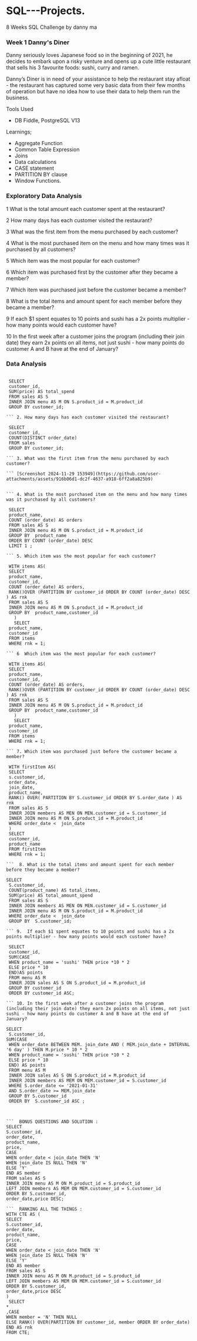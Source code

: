 # SQL---Projects.
8 Weeks SQL Challenge by danny ma
### Week 1 Danny's Diner

Danny seriously loves Japanese food so in the beginning of 2021, he decides to embark upon a risky venture and opens up a cute little restaurant that sells his 3 favourite foods: sushi, curry and ramen.

Danny’s Diner is in need of your assistance to help the restaurant stay afloat - the restaurant has captured some very basic data from their few months of operation but have no idea how to use their data to help them run the business.

Tools Used
- DB Fiddle, PostgreSQL V13 

Learnings;
- Aggregate Function
- Common Table Expression 
- Joins
- Data calculations
- CASE statement
- PARTITION BY clause
- Window Functions.

### Exploratory Data Analysis
1 What is the total amount each customer spent at the restaurant?

2 How many days has each customer visited the restaurant?

3 What was the first item from the menu purchased by each customer?

4 What is the most purchased item on the menu and how many times was it purchased by all customers?

5 Which item was the most popular for each customer?

6 Which item was purchased first by the customer after they became a member?

7 Which item was purchased just before the customer became a member?

8 What is the total items and amount spent for each member before they became a member?

9 If each $1 spent equates to 10 points and sushi has a 2x points multiplier - how many points would each customer have?

10 In the first week after a customer joins the program (including their join date) they earn 2x points on all items, not just sushi - how many points do customer A and B have at the end of January?

### Data Analysis
```  1. What is the total amount each customer spent at the restaurant?

 SELECT 
 customer_id,
 SUM(price) AS total_spend
 FROM sales AS S
 INNER JOIN menu AS M ON S.product_id = M.product_id
 GROUP BY customer_id; 

``` 2. How many days has each customer visited the restaurant?

 SELECT 
 customer_id, 
 COUNT(DISTINCT order_date)
 FROM sales
 GROUP BY customer_id;

``` 3. What was the first item from the menu purchased by each customer?

``` [Screenshot 2024-11-29 153949](https://github.com/user-attachments/assets/916b06d1-dc2f-4637-a918-6ff2a8a825b9)


``` 4. What is the most purchased item on the menu and how many times was it purchased by all customers?

 SELECT 
 product_name,
 COUNT (order_date) AS orders
 FROM sales AS S
 INNER JOIN menu AS M ON S.product_id = M.product_id
 GROUP BY  product_name
 ORDER BY COUNT (order_date) DESC
 LIMIT 1 ;

``` 5. Which item was the most popular for each customer?

 WITH items AS(
 SELECT 
 product_name,
 customer_id,
 COUNT (order_date) AS orders,
 RANK()OVER (PARTITION BY customer_id ORDER BY COUNT (order_date) DESC ) AS rnk 
 FROM sales AS S
 INNER JOIN menu AS M ON S.product_id = M.product_id
 GROUP BY  product_name,customer_id
   )
   SELECT 
 product_name,
 customer_id
 FROM items
 WHERE rnk = 1;

``` 6  Which item was the most popular for each customer?

 WITH items AS(
 SELECT 
 product_name,
 customer_id,
 COUNT (order_date) AS orders,
 RANK()OVER (PARTITION BY customer_id ORDER BY COUNT (order_date) DESC ) AS rnk 
 FROM sales AS S
 INNER JOIN menu AS M ON S.product_id = M.product_id
 GROUP BY  product_name,customer_id
   )
   SELECT 
 product_name,
 customer_id
 FROM items
 WHERE rnk = 1;

``` 7. Which item was purchased just before the customer became a member?

 WITH firstItem AS(
 SELECT 
 s.customer_id,
 order_date,
 join_date,
 product_name,
 RANK() OVER( PARTITION BY S.customer_id ORDER BY S.order_date ) AS rnk
 FROM sales AS S
 INNER JOIN members AS MEN ON MEN.customer_id = S.customer_id
 INNER JOIN menu AS M ON S.product_id = M.product_id
 WHERE order_date <  join_date
 )
 SELECT 
 customer_id,
 product_name
 FROM firstItem 
 WHERE rnk = 1;
 
```  8. What is the total items and amount spent for each member before they became a member?

SELECT 
 S.customer_id,
 COUNT(product_name) AS total_items,
 SUM(price) AS total_amount_spend
 FROM sales AS S
 INNER JOIN members AS MEN ON MEN.customer_id = S.customer_id
 INNER JOIN menu AS M ON S.product_id = M.product_id
 WHERE order_date <  join_date
 GROUP BY  S.customer_id;

``` 9.  If each $1 spent equates to 10 points and sushi has a 2x points multiplier - how many points would each customer have?

 SELECT
 customer_id,
 SUM(CASE
 WHEN product_name = 'sushi' THEN price *10 * 2
 ELSE price * 10 
 END)AS points
 FROM menu AS M 
 INNER JOIN sales AS S ON S.product_id = M.product_id
 GROUP BY customer_id 
 ORDER BY customer_id ASC;

``` 10. In the first week after a customer joins the program (including their join date) they earn 2x points on all items, not just sushi - how many points do customer A and B have at the end of January?

SELECT
 S.customer_id,
SUM(CASE
 WHEN order_date BETWEEN MEM. join_date AND ( MEM.join_date + INTERVAL '6 day' ) THEN M.price * 10 * 2  
 WHEN product_name = 'sushi' THEN price *10 * 2
 ELSE price * 10 
 END) AS points
 FROM menu AS M 
 INNER JOIN sales AS S ON S.product_id = M.product_id
 INNER JOIN members AS MEM ON MEM.customer_id = S.customer_id
 WHERE S.order_date <= '2021-01-31'
 AND S.order_date >= MEM.join_date
 GROUP BY S.customer_id
 ORDER BY  S.customer_id ASC ;



```  BONUS QUESTIONS AND SOLUTION :
SELECT
S.customer_id,
order_date,
product_name,
price,
CASE
WHEN order_date < join_date THEN 'N'
WHEN join_date IS NULL THEN 'N'
ELSE 'Y'
END AS member
FROM sales AS S 
INNER JOIN menu AS M ON M.product_id = S.product_id
LEFT JOIN members AS MEM ON MEM.customer_id = S.customer_id
ORDER BY S.customer_id,
order_date,price DESC;

```  RANKING ALL THE THINGS :
WITH CTE AS (
SELECT
S.customer_id,
order_date,
product_name,
price,
CASE
WHEN order_date < join_date THEN 'N'
WHEN join_date IS NULL THEN 'N'
ELSE 'Y'
END AS member
FROM sales AS S 
INNER JOIN menu AS M ON M.product_id = S.product_id
LEFT JOIN members AS MEM ON MEM.customer_id = S.customer_id
ORDER BY S.customer_id,
order_date,price DESC
)
 SELECT 
*
,CASE
WHEN member = 'N' THEN NULL
ELSE RANK() OVER(PARTITION BY customer_id, member ORDER BY order_date)
END AS rnk
FROM CTE;


